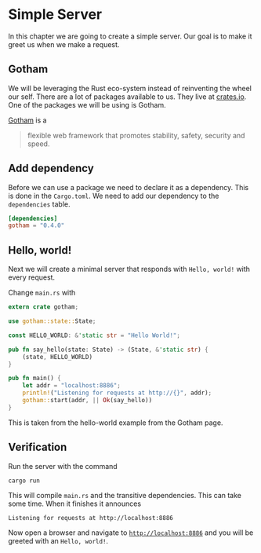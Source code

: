 # Simple Server
In this chapter we are going to create a simple server. Our goal is to make it
greet us when we make a request.

## Gotham
We will be leveraging the Rust eco-system instead of reinventing the wheel our
self. There are a lot of packages available to us. They live at [crates.io][].
One of the packages we will be using is Gotham.

[Gotham][gotham] is a

> flexible web framework that promotes stability, safety, security and speed.

## Add dependency
Before we can use a package we need to declare it as a dependency. This is done
in the `Cargo.toml`. We need to add our dependency to the `dependencies` table.

```toml
[dependencies]
gotham = "0.4.0"
```

## Hello, world!
Next we will create a minimal server that responds with `Hello, world!` with
every request.

Change `main.rs` with

```rust
extern crate gotham;

use gotham::state::State;

const HELLO_WORLD: &'static str = "Hello World!";

pub fn say_hello(state: State) -> (State, &'static str) {
    (state, HELLO_WORLD)
}

pub fn main() {
    let addr = "localhost:8886";
    println!("Listening for requests at http://{}", addr);
    gotham::start(addr, || Ok(say_hello))
}
```

This is taken from the hello-world example from the Gotham page.

## Verification
Run the server with the command

```sh
cargo run
```

This will compile `main.rs` and the transitive dependencies. This can take some
time. When it finishes it announces

```plain
Listening for requests at http://localhost:8886
```

Now open a browser and navigate to
[`http://localhost:8886`](http://localhost:8886) and you will be greeted with an
`Hello, world!`.

[crates.io]: https://crates.io/
[gotham]: https://gotham.rs/
